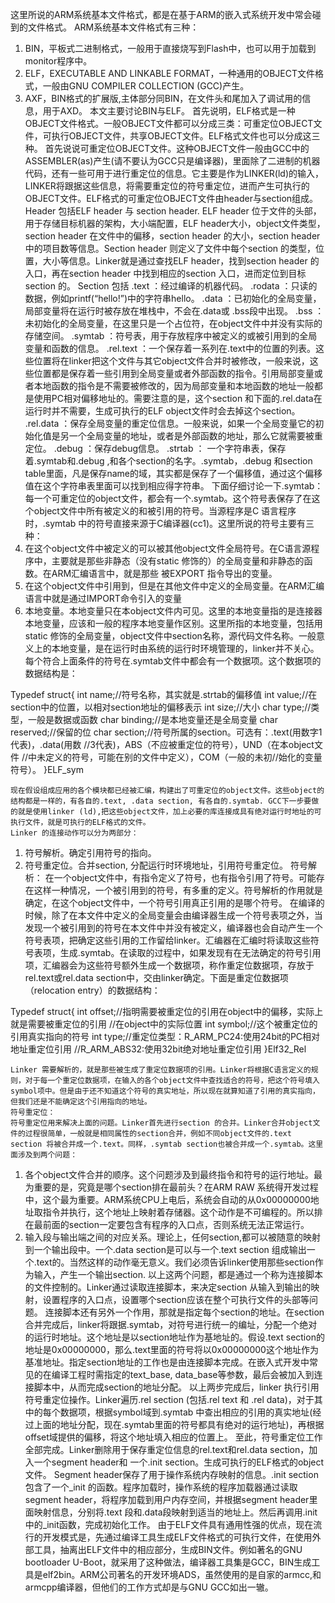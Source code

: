 这里所说的ARM系统基本文件格式，都是在基于ARM的嵌入式系统开发中常会碰到的文件格式。
    ARM系统基本文件格式有三种：
1) BIN，平板式二进制格式，一般用于直接烧写到Flash中，也可以用于加载到monitor程序中。
2) ELF，EXECUTABLE AND LINKABLE FORMAT，一种通用的OBJECT文件格式，一般由GNU COMPILER COLLECTION (GCC)产生。
3) AXF，BIN格式的扩展版,主体部分同BIN，在文件头和尾加入了调试用的信息，用于AXD。
    本文主要讨论BIN与ELF。
    首先说明，ELF格式是一种OBJECT文件格式。一般OBJECT文件都可以分成三类：可重定位OBJECT文件，可执行OBJECT文件，共享OBJECT文件。ELF格式文件也可以分成这三种。
    首先说说可重定位OBJECT文件。这种OBJECT文件一般由GCC中的ASSEMBLER(as)产生(请不要认为GCC只是编译器)，里面除了二进制的机器代码，还有一些可用于进行重定位的信息。它主要是作为LINKER(ld)的输入，LINKER将跟据这些信息，将需要重定位的符号重定位，进而产生可执行的OBJECT文件。ELF格式的可重定位OBJECT文件由header与section组成。
    Header 包括ELF header 与 section header. ELF header 位于文件的头部，用于存储目标机器的架构，大小端配置，ELF header大小，object文件类型，section header 在文件中的偏移，section header    的大小，section header 中的项目数等信息。Section header 则定义了文件中每个section 的类型，位置，大小等信息。Linker就是通过查找ELF header，找到section header 的入口，再在section header 中找到相应的section 入口，进而定位到目标section 的。
    Section 包括 
.text    ：经过编译的机器代码。
.rodata  ：只读的数据，例如printf(“hello!”)中的字符串hello。
.data    ：已初始化的全局变量，局部变量将在运行时被存放在堆栈中，不会在.data或 .bss段中出现。
.bss     ：未初始化的全局变量，在这里只是一个占位符，在object文件中并没有实际的存储空间。
.symtab  ：符号表，用于存放程序中被定义的或被引用到的全局变量和函数的信息。
.rel.text  ：一个保存着一系列在.text中的位置的列表。这些位置将在linker把这个文件与其它object文件合并时被修改，一般来说，这些位置都是保存着一些引用到全局变量或者外部函数的指令。引用局部变量或者本地函数的指令是不需要被修改的，因为局部变量和本地函数的地址一般都是使用PC相对偏移地址的。需要注意的是，这个section 和下面的.rel.data在运行时并不需要，生成可执行的ELF object文件时会去掉这个section。
.rel.data ：保存全局变量的重定位信息。一般来说，如果一个全局变量它的初始化值是另一个全局变量的地址，或者是外部函数的地址，那么它就需要被重定位。
.debug  ：保存debug信息。
.strtab  ： 一个字符串表，保存着.symtab和.debug ,和各个section的名字。.symtab，.debug 和section table里面，凡是保存name的域，其实都是保存了一个偏移值，通过这个偏移值在这个字符串表里面可以找到相应得字符串。
    下面仔细讨论一下.symtab：
    每一个可重定位的object文件，都会有一个.symtab。这个符号表保存了在这个object文件中所有被定义的和被引用的符号。当源程序是C 语言程序时，.symtab 中的符号直接来源于C编译器(cc1)。这里所说的符号主要有三种：
1) 在这个object文件中被定义的可以被其他object文件全局符号。在C语言源程序中，主要就是那些非静态（没有static 修饰的）的全局变量和非静态的函数。在ARM汇编语言中，就是那些 被EXPORT 指令导出的变量。
2) 在这个object文件中引用到，但是在其他文件中定义的全局变量。在ARM汇编语言中就是通过IMPORT命令引入的变量
3) 本地变量。本地变量只在本object文件内可见。这里的本地变量指的是连接器本地变量，应该和一般的程序本地变量作区别。这里所指的本地变量，包括用static 修饰的全局变量，object文件中section名称，源代码文件名称。一般意义上的本地变量，是在运行时由系统的运行时环境管理的，linker并不关心。
    每个符合上面条件的符号在.symtab文件中都会有一个数据项。这个数据项的数据结构是：

Typedef struct{
    int name;//符号名称，其实就是.strtab的偏移值
    int value;//在section中的位置，以相对section地址的偏移表示
    int size;//大小
    char type;//类型，一般是数据或函数
    char binding;//是本地变量还是全局变量
    char reserved;//保留的位
        char section;//符号所属的section。可选有：.text(用数字1代表)，.data(用数
                            //3代表)，ABS（不应被重定位的符号），UND（在本object文件
                            //中未定义的符号，可能在别的文件中定义），COM（一般的未初//始化的变量符号）。
}ELF_sym

    现在假设组成应用的各个模块都已经被汇编，构建出了可重定位的object文件。这些object的结构都是一样的，有各自的.text, .data section, 有各自的.symtab. GCC下一步要做的就是使用linker (ld),把这些object文件，加上必要的库连接成具有绝对运行时地址的可执行文件，就是可执行的ELF格式的文件。
    Linker 的连接动作可以分为两部分：
1) 符号解析。确定引用符号的指向。
2) 符号重定位。合并section,    分配运行时环境地址，引用符号重定位。
    符号解析：
    在一个object文件中，有指令定义了符号，也有指令引用了符号。可能存在这样一种情况，一个被引用到的符号，有多重的定义。符号解析的作用就是确定，在这个object文件中，一个符号引用真正引用的是哪个符号。
    在编译的时候，除了在本文件中定义的全局变量会由编译器生成一个符号表项之外，当发现一个被引用到的符号在本文件中并没有被定义，编译器也会自动产生一个符号表项，把确定这些引用的工作留给linker。汇编器在汇编时将读取这些符号表项，生成.symtab。在读取的过程中，如果发现有在无法确定的符号引用项，汇编器会为这些符号额外生成一个数据项，称作重定位数据项，存放于rel.text或rel.data section中，交由linker确定。下面是重定位数据项（relocation entry）的数据结构：

Typedef struct{
    int offset;//指明需要被重定位的引用在object中的偏移，实际上就是需要被重定位的引用
                   //在object中的实际位置
    int symbol;//这个被重定位的引用真实指向的符号
    int type;//重定位类型：R_ARM_PC24:使用24bit的PC相对地址重定位引用
          //R_ARM_ABS32:使用32bit绝对地址重定位引用
}Elf32_Rel

    Linker 需要解析的，就是那些被生成了重定位数据项的引用。Linker将根据C语言定义的规则，对于每一个重定位数据项，在输入的各个object文件中查找适合的符号，把这个符号填入symbol项中。但是由于还不知道这个符号的真实地址，所以现在就算知道了引用的真实指向，但我们还是不能确定这个引用指向的地址。
    符号重定位：
    符号重定位用来解决上面的问题。Linker首先进行section 的合并。Linker合并object文件的过程很简单，一般就是相同属性的section合并，例如不同object文件的.text section 将被合并成一个.text。同样，.symtab section也被合并成一个.symtab。这里面涉及到两个问题：
1) 各个object文件合并的顺序。这个问题涉及到最终指令和符号的运行地址。最为重要的是，究竟是哪个section排在最前头？在ARM RAW 系统得开发过程中，这个最为重要。ARM系统CPU上电后，系统会自动的从0x00000000地址取指令并执行，这个地址上映射着存储器。这个动作是不可编程的。所以排在最前面的section一定要包含有程序的入口点，否则系统无法正常运行。
2) 输入段与输出端之间的对应关系。理论上，任何section,都可以被随意的映射到一个输出段中。一个.data section是可以与一个.text section 组成输出一个.text的。当然这样的动作毫无意义。我们必须告诉linker使用那些section作为输入，产生一个输出section.
    以上这两个问题，都是通过一个称为连接脚本的文件控制的。Linker通过读取连接脚本，来决定section 从输入到输出的映射，设置程序的入口点，设置哪个section应该在整个可执行文件的头部等问题。
    连接脚本还有另外一个作用，那就是指定每个section的地址。在section 合并完成后，linker将跟据.symtab，对符号进行统一的编址，分配一个绝对的运行时地址。这个地址是以section地址作为基地址的。假设.text section的地址是0x00000000，那么.text里面的符号将以0x00000000这个地址作为基准地址。指定section地址的工作也是由连接脚本完成。在嵌入式开发中常见的在编译工程时需指定的text_base, data_base等参数，最后会被加入到连接脚本中，从而完成section的地址分配。
    以上两步完成后，linker 执行引用符号重定位操作。Linker遍历.rel section (包括.rel text 和 .rel data)，对于其中的每个数据项，根据symbol域到.symtab 中查出相应的引用的真实地址(经过上面的地址分配，现在.symtab里面的符号都具有绝对的运行地址)，再根据offset域提供的偏移，将这个地址填入相应的位置上。
    至此，符号重定位工作全部完成。Linker删除用于保存重定位信息的rel.text和rel.data section，加入一个segment header和 一个.init section。生成可执行的ELF格式的object文件。
    Segment header保存了用于操作系统内存映射的信息。.init section 包含了一个_init 的函数。程序加载时，操作系统的程序加载器通过读取segment header，将程序加载到用户内存空间，并根据segment header里面映射信息，分别将.text 段和.data段映射到适当的地址上。然后再调用.init中的_init函数，完成初始化工作。
    由于ELF文件具有通用性强的优点，现在流行的开发模式是，先通过编译工具生成ELF文件格式的可执行文件，在使用外部工具，抽离出ELF文件中的相应部分，生成BIN文件。例如著名的GNU bootloader U-Boot，就采用了这种做法，编译器工具集是GCC，BIN生成工具是elf2bin。ARM公司著名的开发环境ADS，虽然使用的是自家的armcc,和armcpp编译器，但他们的工作方式却是与GNU GCC如出一辙。
